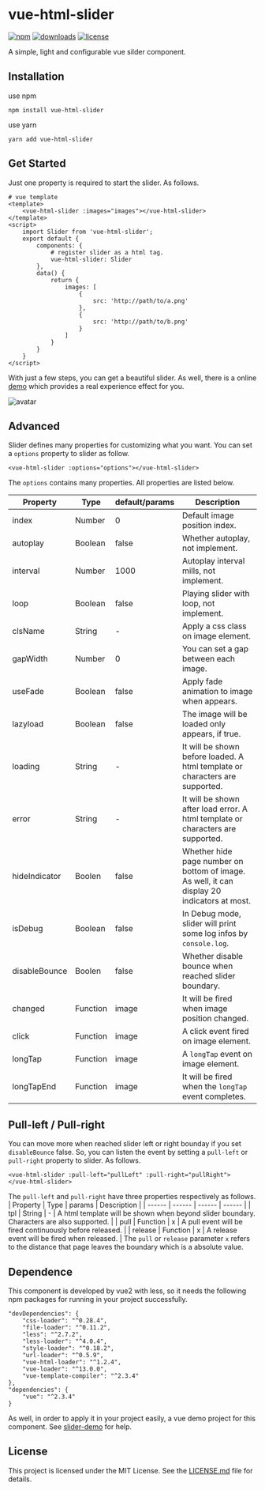# vue-html-slider

[![npm][npm]][npm-url] 
[![downloads][downloads]][downloads-url]
[![license][license]][license-url]

A simple, light and configurable vue silder component.

[npm]: https://img.shields.io/npm/v/vue-html-slider.svg
[npm-url]: https://www.npmjs.com/package/vue-html-slider
[downloads]: https://img.shields.io/npm/dm/vue-html-slider.svg
[downloads-url]: https://npmcharts.com/compare/vue-html-slider?minimal=true
[license]: https://img.shields.io/npm/l/vue-html-slider.svg
[license-url]:https://github.com/git-onepixel/vue-html-slider/blob/master/LICENSE

## Installation
use npm
```
npm install vue-html-slider
```
use yarn
```
yarn add vue-html-slider
```

## Get Started
Just one property is required to start the slider. As follows.
```
# vue template
<template> 
    <vue-html-slider :images="images"></vue-html-slider>
</template>
<script>
    import Slider from 'vue-html-slider';
    export default {
        components: {
            # register slider as a html tag.
            vue-html-slider: Slider
        },
        data() {
            return {
                images: [
                    {
                        src: 'http://path/to/a.png'
                    },
                    {
                        src: 'http://path/to/b.png'
                    }
                ]
            }
        }
    }
</script>

```
With just a few steps, you can get a beautiful slider. As well, there is a online [demo](https://www.duqianduan.com/) which provides a real experience effect for you. 

![avatar](https://static.duqianduan.com/slider/qrcode.png)
 
## Advanced
Slider defines many properties for customizing what you want. You can set a `options` property to slider as follow.
```
<vue-html-slider :options="options"></vue-html-slider>
````
The `options` contains many properties. All properties are listed below.

| Property | Type | default/params | Description | 
| ------ | ------ | ------ | ------ | 
| index | Number | 0 |  Default image position index. |
| autoplay | Boolean | false | Whether autoplay, not implement. |
| interval | Number | 1000 |  Autoplay interval mills, not implement. |
| loop | Boolean | false | Playing slider with loop, not implement. |
| clsName | String | - | Apply a css class on image element. | 
| gapWidth | Number | 0 | You can set a gap between each image.|
| useFade | Boolean | false | Apply fade animation to image when appears. |
| lazyload | Boolean | false | The image will be loaded only appears, if true. |
| loading | String | - | It will be shown before loaded. A html template or characters are supported.| 
| error | String | - | It will be shown after load error. A html template or characters are supported.|   
| hideIndicator | Boolen | false | Whether hide page number on bottom of image. As well, it can display 20 indicators at most.| 
| isDebug | Boolean | false | In Debug mode, slider will print some log infos by `console.log`. |
| disableBounce | Boolen | false | Whether disable bounce when reached slider boundary. |
| changed | Function | image |  It will be fired when image position changed. |
| click | Function | image | A click event fired on image element. |
| longTap | Function | image |  A `longTap` event on image element. |
| longTapEnd | Function | image | It will be fired when the `longTap` event completes. |

## Pull-left / Pull-right
You can move more when reached slider left or right bounday if you set `disableBounce` false. So, you can listen the event by setting a `pull-left` or `pull-right` property to slider. As follows.
```
<vue-html-slider :pull-left="pullLeft" :pull-right="pullRight">
</vue-html-slider>
````
The `pull-left` and `pull-right` have three properties respectively as follows.
| Property | Type | params | Description | 
| ------ | ------ | ------ | ------ | 
| tpl | String | - |  A html template will be shown when beyond slider boundary. Characters are also supported. |
| pull | Function | x | A pull event will be fired continuously before released. |
| release | Function | x | A release event will be fired when released. |
The `pull` or `release` parameter `x` refers to the distance that page leaves the boundary which is a absolute value.

## Dependence
This component is developed by vue2 with less, so it needs the following npm packages for running in your project successfully.
```
"devDependencies": {
    "css-loader": "^0.28.4",
    "file-loader": "^0.11.2",
    "less": "^2.7.2",
    "less-loader": "^4.0.4",
    "style-loader": "^0.18.2",
    "url-loader": "^0.5.9",
    "vue-html-loader": "^1.2.4",
    "vue-loader": "^13.0.0",
    "vue-template-compiler": "^2.3.4"
},
"dependencies": {
    "vue": "^2.3.4"
}
```
As well, in order to apply it in your project easily, a vue demo project for this component. See [slider-demo](https://github.com/git-onepixel/slider-demo) for help.

## License
This project is licensed under the MIT License.
See the [LICENSE.md](https://github.com/git-onepixel/vue-html-slider/blob/master/LICENSE) file for details.